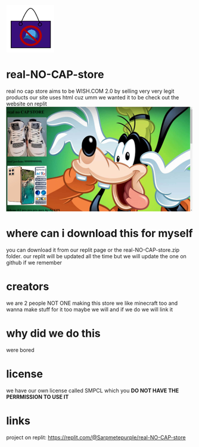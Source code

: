 <img src="RNCS-icon.png" width="128">

# real-NO-CAP-store
real no cap store aims to be WISH.COM 2.0 by selling very very legit products
our site uses html cuz umm we wanted it to be
check out the website on replit
<img src="preview.png" width="500">

# where can i download this for myself
you can download it from our replit page or the real-NO-CAP-store.zip
folder. our replit will be updated all the time but we will
update the one on github if we remember

# creators
we are 2 people NOT ONE making this store we like minecraft too
and wanna make stuff for it too maybe we will and if we do 
we will link it 

# why did we do this
were bored

# license
we have our own license called SMPCL which you **DO NOT HAVE 
THE PERRMISSION TO USE IT**

# links
project on replit: https://replit.com/@Sarpmetepurple/real-NO-CAP-store
